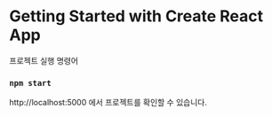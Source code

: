 # Getting Started with Create React App

프로젝트 실행 명령어

### `npm start`

http://localhost:5000 에서 프로젝트를 확인할 수 있습니다.
